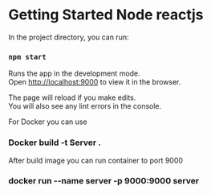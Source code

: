 # Getting Started Node reactjs

In the project directory, you can run:

### `npm start`

Runs the app in the development mode.\
Open [http://localhost:9000](http://localhost:9000) to view it in the browser.

The page will reload if you make edits.\
You will also see any lint errors in the console.

For Docker you can use 
### Docker build -t Server .

After build image you can run container to port 9000

### docker run --name server -p 9000:9000 server


